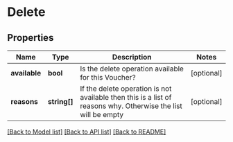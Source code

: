 # Delete

## Properties
Name | Type | Description | Notes
------------ | ------------- | ------------- | -------------
**available** | **bool** | Is the delete operation available for this Voucher? | [optional] 
**reasons** | **string[]** | If the delete operation is not available then this is a list of reasons why. Otherwise the list will be empty | [optional] 

[[Back to Model list]](../README.md#documentation-for-models) [[Back to API list]](../README.md#documentation-for-api-endpoints) [[Back to README]](../README.md)


